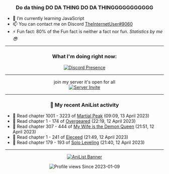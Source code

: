 <div align="center">

### Do da thing DO DA THING DO DA THINGGGGGGGGGGG
</div>

- 🌱 I’m currently learning JavaScript
- 📫 You can contact me on Discord [TheInternetUser#9060](https://discord.com/users/534117072796385300)
- ⚡ Fun fact: 80% of the Fun fact is neither a fact nor fun. _Statistics by me 😎_
<hr>

<div align="center">

### What I'm doing right now:
[![Discord Presence](https://lanyard.cnrad.dev/api/534117072796385300)](https://discord.com/users/534117072796385300)
<hr>

join my server it's open for all <br>
[![Server Invite](https://invidget.switchblade.xyz/bfYgVHxrSs)](https://discord.gg/bfYgVHxrSs)

<hr>
  
### 🌸 My recent AniList activity

</div>

<!-- ANILIST_ACTIVITY:start -->

-   📖 Read chapter 1001 - 3223 of [Martial Peak](https://anilist.co/manga/104494) (09:09, 13 April 2023)
-   📖 Read chapter 1 - 174 of [Overgeared](https://anilist.co/manga/117460) (22:19, 12 April 2023)
-   📖 Read chapter 307 - 444 of [My Wife is the Demon Queen](https://anilist.co/manga/107966) (21:51, 12 April 2023)
-   📖 Read chapter 1 - 241 of [Eleceed](https://anilist.co/manga/106929) (21:49, 12 April 2023)
-   📖 Read chapter 179 - 193 of [Solo Leveling](https://anilist.co/manga/105398) (21:40, 12 April 2023)

<!-- ANILIST_ACTIVITY:end -->
<hr>

<div align="center">

[![AniList Banner](https://img.anili.st/User/929966)](https://anilist.co/user/TheInternetUser)

![Profile views](https://gpvc.arturio.dev/TheInternetUse7) Since 2023-01-09

</div>
